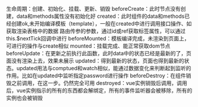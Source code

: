 生命周期：创建、初始化、挂载、更新、销毁
beforeCreate：此时节点没有创建，data和methods属性没有初始化好
created：此时组件的data和methods已经创建ok,未开始编译模板（template），一般在created中进行调用接口操作、如获取渲染表格中的数据
路由传参的参数，通过id或ref获取标签属性，可以通过this.$nextTick回调中进行
beforeMounted：模板编译完成，未渲染到页面上，可进行的操作与create相似
mounted：挂载完成、能正常获取dom节点
beforeUpdate：在更新之前执行此函数，此时data中的状态已经是最新的了，页面没有渲染上去，效果未展示
updated：得到最新的状态，页面也得到最新的状态。updated用法与comptued和watch相似，能通过数据变化来判断起到监听的作用。比如在updated中监听指定password进行操作
beforeDestroy：在组件销毁之前调用，在这一步。仍然完全可用
destroyed：vue实例销毁后调用，调用后，vue实例指示的所有的东西都会解绑定，所有的事件监听器会被移除，所有的实例也会被销毁